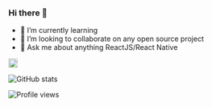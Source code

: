 ### Hi there 👋

<!--
**code-fi/code-fi** is a ✨ _special_ ✨ repository because its `README.md` (this file) appears on your GitHub profile.

Here are some ideas to get you started:


- 🌱 I’m currently learning ...

- 🤔 I’m looking for help with ...

- 📫 How to reach me: ...
- 😄 Pronouns: ...
- ⚡ Fun fact: ...
-->

- 🔭 I’m currently learning
- 👯 I’m looking to collaborate on any open source project
- 💬 Ask me about anything ReactJS/React Native

[<img src='https://cdn.jsdelivr.net/npm/simple-icons@3.0.1/icons/github.svg' alt='github' height='18'>](https://github.com/code-fi) 

![GitHub stats](https://github-readme-stats.vercel.app/api?username=code-fi&show_icons=true)  

![Profile views](https://gpvc.arturio.dev/code-fi) 

